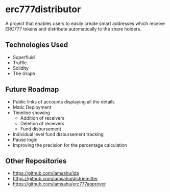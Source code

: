 # erc777distributor

A project that enables users to easily create smart addresses which receive ERC777 tokens and distribute automatically to the share holders.

## Technologies Used
- Superfluid
- Truffle
- Solidity
- The Graph

## Future Roadmap
- Public links of accounts displaying all the details
- Matic Deployment
- Timeline showing
    - Addition of receivers
    - Deletion of receivers
    - Fund disbursement
- Individual level fund disbursement tracking
- Pause logic
- Improving the precision for the percentage calculation

## Other Repositories
- https://github.com/iamsahu/ida
- https://github.com/iamsahu/distriemitter
- https://github.com/iamsahu/erc777approver